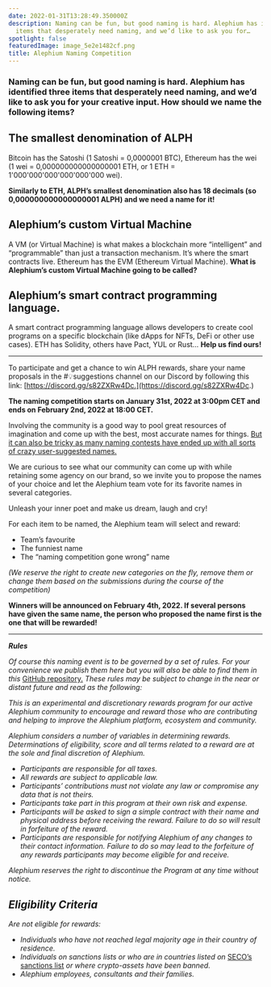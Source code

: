 ```yaml
---
date: 2022-01-31T13:28:49.350000Z
description: Naming can be fun, but good naming is hard. Alephium has identified three
  items that desperately need naming, and we’d like to ask you for…
spotlight: false
featuredImage: image_5e2e1482cf.png
title: Alephium Naming Competition
---
```


### Naming can be fun, but good naming is hard. Alephium has identified three items that desperately need naming, and we’d like to ask you for your creative input. How should we name the following items?

## **The smallest denomination of ALPH**

Bitcoin has the Satoshi (1 Satoshi = 0,0000001 BTC), Ethereum has the wei (1 wei = 0,000000000000000001 ETH, or 1 ETH = 1'000'000'000'000'000'000 wei).

**Similarly to ETH, ALPH’s smallest denomination also has 18 decimals (so 0,000000000000000001 ALPH) and we need a name for it!**

## **Alephium’s custom Virtual Machine**

A VM (or Virtual Machine) is what makes a blockchain more “intelligent” and “programmable” than just a transaction mechanism. It’s where the smart contracts live. Ethereum has the EVM (Ethereum Virtual Machine). **What is Alephium’s custom Virtual Machine going to be called?**

## **Alephium’s smart contract programming language.**

A smart contract programming language allows developers to create cool programs on a specific blockchain (like dApps for NFTs, DeFi or other use cases). ETH has Solidity, others have Pact, YUL or Rust… **Help us find ours!**

---

To participate and get a chance to win ALPH rewards, share your name proposals in the \#💡suggestions channel on our Discord by following this link: [https://discord.gg/s82ZXRw4Dc.](https://discord.gg/s82ZXRw4Dc.)

**The naming competition starts on January 31st, 2022 at 3:00pm CET and ends on February 2nd, 2022 at 18:00 CET.**

Involving the community is a good way to pool great resources of imagination and come up with the best, most accurate names for things. [But it can also be tricky as many naming contests have ended up with all sorts of crazy user-suggested names.](https://www.nytimes.com/2016/03/22/world/europe/boaty-mcboatface-what-you-get-when-you-let-the-internet-decide.html)

We are curious to see what our community can come up with while retaining some agency on our brand, so we invite you to propose the names of your choice and let the Alephium team vote for its favorite names in several categories.

Unleash your inner poet and make us dream, laugh and cry!

For each item to be named, the Alephium team will select and reward:

- Team’s favourite
- The funniest name
- The “naming competition gone wrong” name

_(We reserve the right to create new categories on the fly, remove them or change them based on the submissions during the course of the competition)_

**Winners will be announced on February 4th, 2022. If several persons have given the same name, the person who proposed the name first is the one that will be rewarded!**

---
**_Rules_**

_Of course this naming event is to be governed by a set of rules. For your convenience we publish them here but you will also be able to find them in this_ [GitHub repository.](https://github.com/alephium/community) _These rules may be subject to change in the near or distant future and read as the following:_

_This is an experimental and discretionary rewards program for our active Alephium community to encourage and reward those who are contributing and helping to improve the Alephium platform, ecosystem and community._

_Alephium considers a number of variables in determining rewards. Determinations of eligibility, score and all terms related to a reward are at the sole and final discretion of Alephium._

- _Participants are responsible for all taxes._
- _All rewards are subject to applicable law._
- _Participants’ contributions must not violate any law or compromise any data that is not theirs._
- _Participants take part in this program at their own risk and expense._
- _Participants will be asked to sign a simple contract with their name and physical address before receiving the reward. Failure to do so will result in forfeiture of the reward._
- _Participants are responsible for notifying Alephium of any changes to their contact information. Failure to do so may lead to the forfeiture of any rewards participants may become eligible for and receive._

_Alephium reserves the right to discontinue the Program at any time without notice._

## **_Eligibility Criteria_**

_Are not eligible for rewards:_

- _Individuals who have not reached legal majority age in their country of residence._
- _Individuals on sanctions lists or who are in countries listed on_ [SECO’s sanctions list](https://www.seco.admin.ch/seco/fr/home/Aussenwirtschaftspolitik_Wirtschaftliche_Zusammenarbeit/Wirtschaftsbeziehungen/exportkontrollen-und-sanktionen/sanktionen-embargos/sanktionsmassnahmen.html) _or where crypto-assets have been banned._
- _Alephium employees, consultants and their families._
